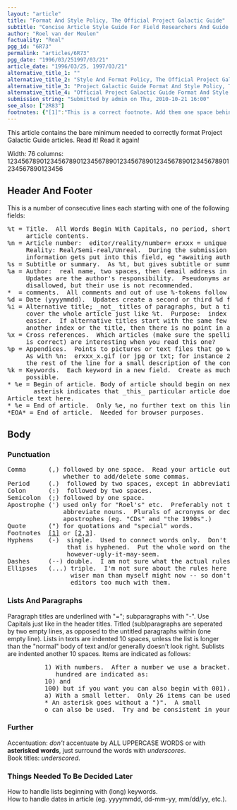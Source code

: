```yaml
---
layout: "article"
title: "Format And Style Policy, The Official Project Galactic Guide"
subtitle: "Concise Article Style Guide For Field Researchers And Guide Editors"
author: "Roel van der Meulen"
factuality: "Real"
pgg_id: "6R73"
permalink: "articles/6R73"
pgg_date: "1996/03/251997/03/21"
article_date: "1996/03/25, 1997/03/21"
alternative_title_1: ""
alternative_title_2: "Style And Format Policy, The Official Project Galactic Guide"
alternative_title_3: "Project Galactic Guide Format And Style Policy, The Official"
alternative_title_4: "Official Project Galactic Guide Format And Style Policy, The"
submission_string: "Submitted by admin on Thu, 2010-10-21 16:00"
see_also: ["2R83"]
footnotes: {"[1]":"This is a correct footnote. Add them one space behind the word it refers to, and only after that (if necessary) a period.","[2]":"The second footnote should be right beneath the first. The next line should be indented as far as the first. The end of the text in the body and the beginning of the footnotes are separated by one line.","[3]":"Two or more footnotes on one location are noted like this."}
---
```

<div>
<p>This article contains the bare minimum needed to correctly format Project Galactic Guide articles. Read it! Read it again!</p>
<p>Width: 76 columns: 1234567890123456789012345678901234567890123456789012345678901234567890123456</p>
<h2>Header And Footer</h2>
<p>This is a number of consecutive lines each starting with one of the following fields:</p>
<pre>
%t = Title.  All Words Begin With Capitals, no period, short, covers the
     article contents.
%n = Article number:  editor/reality/number= erxxx = unique number.
     Reality: Real/Semi-real/Unreal.  During the submission process status
     information gets put into this field, eg "awaiting author approval".
%s = Subtitle or summary.  As %t, but gives subtitle or summary.
%a = Author:  real name, two spaces, then (email address in brackets).
     Updates are the author's responsibility.  Pseudonyms are not
     disallowed, but their use is not recommended.
*  = comments.  All comments and out of use %-tokens follow an asterisk.
%d = Date (yyyymmdd).  Updates create a second or third %d field.
%i = Alternative title; _not_ titles of paragraphs, but a title that would
     cover the whole article just like %t.  Purpose:  index browsing made
     easier.  If alternative titles start with the same few letters as
     another index or the title, then there is no point in adding it.
%x = Cross references.  Which articles (make sure the spelling of the titles
     is correct) are interesting when you read this one?
%p = Appendices.  Points to pictures or text files that go with the article.
     As with %n:  erxxx_x.gif (or jpg or txt; for instance 2R64_1.GIF).  Use
     the rest of the line for a small description of the contents.
%k = Keywords.  Each keyword in a new field.  Create as much useful ones as
     possible.
* %e = Begin of article. Body of article should begin on next line.  The
       asterisk indicates that _this_ particular article doesn't end here.
Article text here.
* %e = End of article.  Only %e, no further text on this line.
*EOA* = End of article.  Needed for browser purposes.
</pre>
<h2>Body</h2>
<h3>Punctuation</h3>
<pre>
Comma      (,) followed by one space.  Read your article out loud to see
               whether to add/delete some commas.
Period     (.)  followed by two spaces, except in abbreviations.
Colon      (:)  followed by two spaces.
Semicolon  (;) followed by one space.
Apostrophe (') used only for "Roel's" etc.  Preferably not to use to
               abbreviate nouns.  Plurals of acronyms or decades don't have
               apostrophes (eg. "CDs" and "the 1990s".)
Quote      (") for quotations and "special" words.
Footnotes  <a href="#footnotes.1" class="footnote-link">[1]</a> or [<a href="#footnotes.2" class="footnote-link">2</a>,<a href="#footnotes.3" class="footnote-link">3</a>].
Hyphens    (-)  single.  Used to connect words only.  Don't break off a word
                that is hyphened.  Put the whole word on the next line
                however-ugly-it-may-seem.
Dashes     (--) double.  I am not sure what the actual rules are...
Ellipses   (...) triple.  I'm not sure about the rules here either -- a
                 wiser man than myself might now -- so don't confuse the
                 editors too much with them.
</pre>
<h3>Lists And Paragraphs</h3>
<p>Paragraph titles are underlined with "="; subparagraphs with "-". Use Capitals just like in the header titles. Titled (sub)paragraphs are seperated by two empty lines, as opposed to the untitled paragraphs within (one empty line). Lists in texts are indented 10 spaces, unless the list is longer than the "normal" body of text and/or generally doesn't look right. Sublists are indented another 10 spaces. Items are indicated as follows:</p>
<pre>
          1) With numbers.  After a number we use a bracket.  Ten and
             hundred are indicated as:
          10) and
          100) but if you want you can also begin with 001).
          a) With a small letter.  Only 26 items can be used here.
          * An asterisk goes without a ")".  A small
          o can also be used.  Try and be consistent in your article.
</pre>
<h3>Further</h3>
<p>Accentuation: <em>don't</em> accentuate by ALL UPPERCASE WORDS or with <strong>asterisked words</strong>, just surround the words with <em>underscores</em>.<br>
Book titles: <em>underscored</em>.</p>
<h3>Things Needed To Be Decided Later</h3>
<p>How to handle lists beginning with (long) keywords.<br>
How to handle dates in article (eg. yyyymmdd, dd-mm-yy, mm/dd/yy, etc.).</p>
</div>
